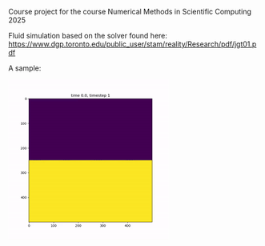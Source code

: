 Course project for the course Numerical Methods in Scientific Computing 2025

Fluid simulation based on the solver found here:
https://www.dgp.toronto.edu/public_user/stam/reality/Research/pdf/jgt01.pdf

A sample:

![](out.gif)